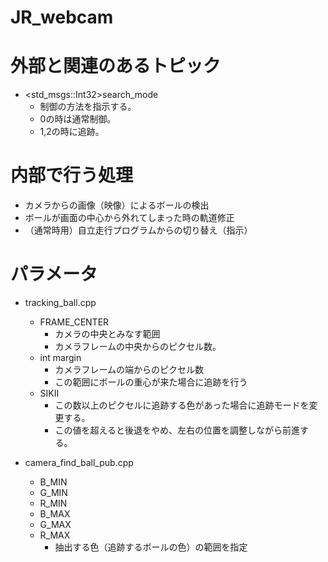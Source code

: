 # JR_webcam

# 外部と関連のあるトピック
- <std_msgs::Int32>search_mode
  * 制御の方法を指示する。
  * 0の時は通常制御。
  * 1,2の時に追跡。

# 内部で行う処理
- カメラからの画像（映像）によるボールの検出
- ボールが画面の中心から外れてしまった時の軌道修正
- （通常時用）自立走行プログラムからの切り替え（指示）

# パラメータ
- tracking_ball.cpp
  * FRAME_CENTER 
    + カメラの中央とみなす範囲
    + カメラフレームの中央からのピクセル数。
  * int margin
    + カメラフレームの端からのピクセル数
    + この範囲にボールの重心が来た場合に追跡を行う
  * SIKII
    + この数以上のピクセルに追跡する色があった場合に追跡モードを変更する。
    + この値を超えると後退をやめ、左右の位置を調整しながら前進する。
  
- camera_find_ball_pub.cpp
  * B_MIN
  * G_MIN
  * R_MIN
  * B_MAX
  * G_MAX
  * R_MAX
    + 抽出する色（追跡するボールの色）の範囲を指定